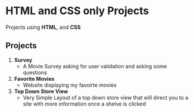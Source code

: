 # HTML and CSS only Projects

Projects using **HTML**, and **CSS** 

## Projects

1. **Survey**
   - A Movie Survey asking for user validation and asking some questions
2. **Favorite Movies**
   - Website displaying my favoirte movies
3. **Top Down Store View**
   - Very Simple Layout of a top down store view that will direct you to a site with more information once a shelve is clicked
